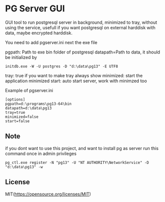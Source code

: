 # PG Server GUI

GUI tool to run postgresql server in background, minimized to tray, without using the service, usefull if you want postgresql on external harddisk with data, maybe encrypted harddisk.

You need to add pgserver.ini next the exe file

pgpath: Path to exe bin folder of postgresql
datapath=Path to data, it should be initialized by

    initdb.exe -W -U postgres -D "d:\data\pg13" -E UTF8

tray: true if you want to make tray always show
minimized: start the application minimized
start: auto start server, work with minimzed too

Example of pgserver.ini

```
[options]
pgpath=d:\programs\pg13-64\bin
datapath=d:\data\pg13
tray=true
minimized=false
start=false
```

## Note

if you dont want to use this project, and want to install pg as server run this command once in admin privileges

    pg_ctl.exe register -N "pg13" -U "NT AUTHORITY\NetworkService" -D "d:\data\pg13" -w

## License

MIT(https://opensource.org/licenses/MIT)
